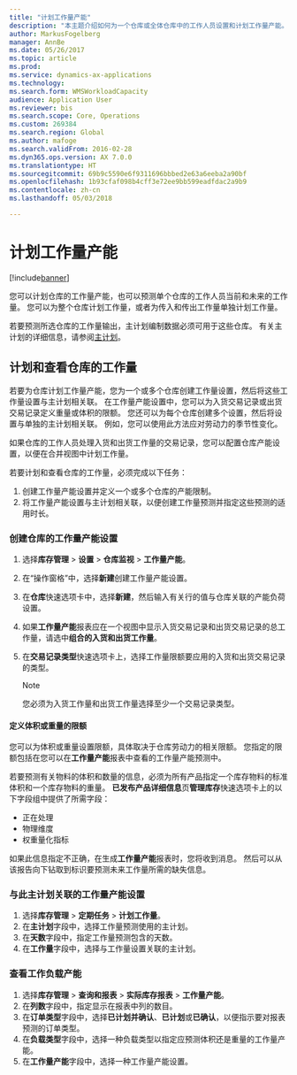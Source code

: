 ```yaml
---
title: "计划工作量产能"
description: "本主题介绍如何为一个仓库或全体仓库中的工作人员设置和计划工作量产能。"
author: MarkusFogelberg
manager: AnnBe
ms.date: 05/26/2017
ms.topic: article
ms.prod: 
ms.service: dynamics-ax-applications
ms.technology: 
ms.search.form: WMSWorkloadCapacity
audience: Application User
ms.reviewer: bis
ms.search.scope: Core, Operations
ms.custom: 269384
ms.search.region: Global
ms.author: mafoge
ms.search.validFrom: 2016-02-28
ms.dyn365.ops.version: AX 7.0.0
ms.translationtype: HT
ms.sourcegitcommit: 69b9c5590e6f9311696bbbed2e63a6eeba2a90bf
ms.openlocfilehash: 1b93cfaf098b4cff3e72ee9bb599eadfdac2a9b9
ms.contentlocale: zh-cn
ms.lasthandoff: 05/03/2018

---
```


# <a name="schedule-workload-capacity"></a>计划工作量产能

[!include[banner](../includes/banner.md)]

您可以计划仓库的工作量产能，也可以预测单个仓库的工作人员当前和未来的工作量。 您可以为整个仓库计划工作量，或者为传入和传出工作量单独计划工作量。

若要预测所选仓库的工作量输出，主计划编制数据必须可用于这些仓库。 有关主计划的详细信息，请参阅[主计划](../master-planning/master-plans.md)。

## <a name="schedule-and-view-workloads-for-a-warehouse"></a>计划和查看仓库的工作量

若要为仓库计划工作量产能，您为一个或多个仓库创建工作量设置，然后将这些工作量设置与主计划相关联。 在工作量产能设置中，您可以为入货交易记录或出货交易记录定义重量或体积的限额。 您还可以为每个仓库创建多个设置，然后将设置与单独的主计划相关联。 例如，您可以使用此方法应对劳动力的季节性变化。

如果仓库的工作人员处理入货和出货工作量的交易记录，您可以配置仓库产能设置，以便在合并视图中计划工作量。

若要计划和查看仓库的工作量，必须完成以下任务：

1. 创建工作量产能设置并定义一个或多个仓库的产能限制。
2. 将工作量产能设置与主计划相关联，以便创建工作量预测并指定这些预测的适用时长。

### <a name="create-a-workload-capacity-setup-for-a-warehouse"></a>创建仓库的工作量产能设置

1. 选择**库存管理** \> **设置** \> **仓库监视** \> **工作量产能**。
2. 在“操作窗格”中，选择**新建**创建工作量产能设置。
3. 在**仓库**快速选项卡中，选择**新建**，然后输入有关行的值与仓库关联的产能负荷设置。
4. 如果**工作量产能**报表应在一个视图中显示入货交易记录和出货交易记录的总工作量，请选中**组合的入货和出货工作量**。
5. 在**交易记录类型**快速选项卡上，选择工作量限额要应用的入货和出货交易记录的类型。

    > [!NOTE]
    > 您必须为入货工作量和出货工作量选择至少一个交易记录类型。

#### <a name="define-limits-for-volume-or-weight"></a>定义体积或重量的限额

您可以为体积或重量设置限额，具体取决于仓库劳动力的相关限额。 您指定的限额包括在您可以在**工作量产能**报表中查看的工作量产能预测中。

若要预测有关物料的体积和数量的信息，必须为所有产品指定一个库存物料的标准体积和一个库存物料的重量。 **已发布产品详细信息**页**管理库存**快速选项卡上的以下字段组中提供了所需字段：

- 正在处理
- 物理维度
- 权重量化指标

如果此信息指定不正确，在生成**工作量产能**报表时，您将收到消息。 然后可以从该报告向下钻取到标识要预测未来工作量所需的缺失信息。

### <a name="associate-a-workload-capacity-setup-with-a-master-plan"></a>与此主计划关联的工作量产能设置

1. 选择**库存管理** \> **定期任务** \> **计划工作量**。
2. 在**主计划**字段中，选择工作量预测使用的主计划。
3. 在**天数**字段中，指定工作量预测包含的天数。
4. 在**工作量**字段中，选择与工作量设置关联的主计划。

### <a name="view-workload-capacity"></a>查看工作负载产能

1. 选择**库存管理** \> **查询和报表** \> **实际库存报表** \> **工作量产能**。
2. 在**列数**字段中，指定显示在报表中列的数目。
3. 在**订单类型**字段中，选择**已计划并确认**、**已计划**或**已确认**，以便指示要对报表预测的订单类型。
4. 在**负载类型**字段中，选择一种负载类型以指定应预测体积还是重量的工作量产能。
5. 在**工作量产能**字段中，选择一种工作量产能设置。

